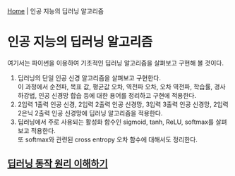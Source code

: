 [Home](./../README.md) | 인공 지능의 딥러닝 알고리즘

# 인공 지능의 딥러닝 알고리즘
여기서는 파이썬을 이용하여 기초적인 딥러닝 알고리즘을 살펴보고 구현해 볼 것이다.  
1. 딥러닝의 단일 인공 신경 알고리즘을 살펴보고 구현한다.  
이 과정에서 순전파, 목표 값, 평균값 오차, 역전파 오차, 오차 역전파, 학습률, 경사 하강법, 인공 신경망 합습 등에 대한 용어를 정리하고 구현에 적용한다.
2. 2입력 1출력 인공 신경, 2입력 2출력 인공 신경망, 3입력 3출력 인공 신경망, 2입력 2은닉 2출력 인공 신경망에 딥러닝 알고리즘을 적용한다.
3. 딥러닝에서 주로 사용되는 활성화 함수인 sigmoid, tanh, ReLU, softmax를 살펴보고 적용한다.  
또 softmax와 관련된 cross entropy 오차 함수에 대해서도 정리한다.

## [딥러닝 동작 원리 이해하기](./2_1/README.md)
